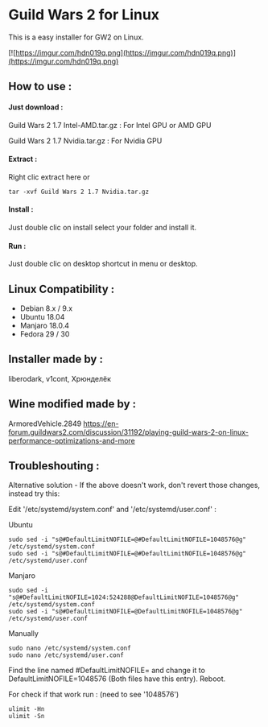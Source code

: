 # Guild Wars 2 for Linux

This is a easy installer for GW2 on Linux.

[![https://imgur.com/hdn019q.png](https://imgur.com/hdn019q.png)](https://imgur.com/hdn019q.png)


## How to use :

#### Just download :

Guild Wars 2 1.7 Intel-AMD.tar.gz : For Intel GPU or AMD GPU

Guild Wars 2 1.7 Nvidia.tar.gz : For Nvidia GPU

#### Extract :

Right clic extract here or

```tar -xvf Guild Wars 2 1.7 Nvidia.tar.gz```

#### Install :

Just double clic on install select your folder and install it.

#### Run :

Just double clic on desktop shortcut in menu or desktop.

## Linux Compatibility :

- Debian 8.x / 9.x
- Ubuntu 18.04
- Manjaro 18.0.4
- Fedora 29 / 30

## Installer made by :

liberodark, v1cont, Хрюнделёк

## Wine modified made by :

ArmoredVehicle.2849
https://en-forum.guildwars2.com/discussion/31192/playing-guild-wars-2-on-linux-performance-optimizations-and-more

## Troubleshouting :

Alternative solution - If the above doesn't work, don't revert those changes, instead try this:

Edit '/etc/systemd/system.conf' and '/etc/systemd/user.conf' :

Ubuntu
```
sudo sed -i "s@#DefaultLimitNOFILE=@#DefaultLimitNOFILE=1048576@g" /etc/systemd/system.conf
sudo sed -i "s@#DefaultLimitNOFILE=@#DefaultLimitNOFILE=1048576@g" /etc/systemd/user.conf
```

Manjaro
```
sudo sed -i "s@#DefaultLimitNOFILE=1024:524288@DefaultLimitNOFILE=1048576@g" /etc/systemd/system.conf
sudo sed -i "s@#DefaultLimitNOFILE=@DefaultLimitNOFILE=1048576@g" /etc/systemd/user.conf
```

Manually
```
sudo nano /etc/systemd/system.conf
sudo nano /etc/systemd/user.conf
```

Find the line named #DefaultLimitNOFILE= and change it to DefaultLimitNOFILE=1048576 (Both files have this entry).
Reboot.

For check if that work run : (need to see '1048576')

```
ulimit -Hn 
ulimit -Sn
```
